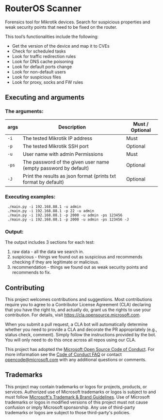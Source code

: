 # RouterOS Scanner

Forensics tool for Mikrotik devices. Search for suspicious properties and weak security points that need to be fixed on the router.

This tool’s functionalities include the following: 
- Get the version of the device and map it to CVEs 
- Check for scheduled tasks 
- Look for traffic redirection rules 
- Look for DNS cache poisoning 
- Look for default ports change 
- Look for non-default users 
- Look for suspicious files
- Look for proxy, socks and FW rules

## Executing and arguments
	
### The arguments:

 **args** | **Description**							                        | **Must / Optional**
----------| ----------------------------------------------------------------| -------------------
`-i`	  | The tested Mikrotik IP address			                        | Must
`-p`	  | The tested Mikrotik SSH port			                        | Optional
`-u`	  | User name with admin Permissions		                        | Must
`-ps`     | The password of the given user name	(empty password by default)	| Optional
`-J`	  | Print the results as json format (prints txt format by default)	| Optional

### Executing examples:
	 ./main.py -i 192.168.88.1 -u admin
	 ./main.py -i 192.168.88.1 -p 22 -u admin
	 ./main.py -i 192.168.88.1 -p 2000 -u admin -ps 123456
	 ./main.py -i 192.168.88.1 -p 2000 -u admin -ps 123456 -J

### Output:
The output includes 3 sections for each test:
1. raw data - all the data we search in.
2. suspicious - things we found out as suspicious and recommends checking if they are legitimate or malicious.
3. recommendation - things we found out as weak security points and recommends to fix.


## Contributing

This project welcomes contributions and suggestions.  Most contributions require you to agree to a
Contributor License Agreement (CLA) declaring that you have the right to, and actually do, grant us
the rights to use your contribution. For details, visit https://cla.opensource.microsoft.com.

When you submit a pull request, a CLA bot will automatically determine whether you need to provide
a CLA and decorate the PR appropriately (e.g., status check, comment). Simply follow the instructions
provided by the bot. You will only need to do this once across all repos using our CLA.

This project has adopted the [Microsoft Open Source Code of Conduct](https://opensource.microsoft.com/codeofconduct/).
For more information see the [Code of Conduct FAQ](https://opensource.microsoft.com/codeofconduct/faq/) or
contact [opencode@microsoft.com](mailto:opencode@microsoft.com) with any additional questions or comments.

## Trademarks

This project may contain trademarks or logos for projects, products, or services. Authorized use of Microsoft 
trademarks or logos is subject to and must follow 
[Microsoft's Trademark & Brand Guidelines](https://www.microsoft.com/en-us/legal/intellectualproperty/trademarks/usage/general).
Use of Microsoft trademarks or logos in modified versions of this project must not cause confusion or imply Microsoft sponsorship.
Any use of third-party trademarks or logos are subject to those third-party's policies.
